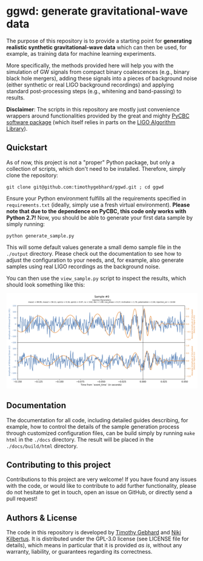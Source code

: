 # ggwd: generate gravitational-wave data

The purpose of this repository is to provide a starting point for **generating realistic synthetic gravitational-wave data** which can then be used, for example, as training data for machine learning experiments.

More specifically, the methods provided here will help you with the simulation of GW signals from compact binary coalescences (e.g., binary black hole mergers), adding these signals into a pieces of background noise (either synthetic or real LIGO background recordings) and applying standard post-processing steps (e.g., whitening and band-passing) to results.

**Disclaimer**: The scripts in this repository are mostly just convenience wrappers around functionalities provided by the great and mighty [PyCBC software package](https://pycbc.org/) (which itself relies in parts on the [LIGO Algorithm Library](https://wiki.ligo.org/Computing/DASWG/LALSuite)).



## Quickstart

As of now, this project is not a "proper" Python package, but only a collection of scripts, which don't need to be installed. Therefore, simply clone the repository:

```
git clone git@github.com:timothygebhard/ggwd.git ; cd ggwd
```

Ensure your Python environment fulfills all the requirements specified in `requirements.txt` (ideally, simply use a fresh virtual environment). **Please note that due to the dependence on PyCBC, this code only works with Python 2.7!** Now, you should be able to generate your first data sample by simply running:

```
python generate_sample.py
```

This will some default values generate a small demo sample file in the `./output` directory. Please check out the documentation to see how to adjust the configuration to your needs, and, for example, also generate samples using real LIGO recordings as the background noise.

You can then use the `view_sample.py` script to inspect the results, which should look something like this:

![](./docs/userguide/images/sample_with_injection.png)



## Documentation

The documentation for all code, including detailed guides describing, for example, how to control the details of the sample generation process through customized configuration files, can be build simply by running `make html` in the `./docs` directory. The result will be placed in the `./docs/build/html` directory.



## Contributing to this project

Contributions to this project are very welcome! If you have found any issues with the code, or would like to contribute to add further functionality, please do not hesitate to get in touch, open an issue on GitHub, or directly send a pull request!



## Authors & License

The code in this repository is developed by [Timothy Gebhard](https://github.com/timothygebhard) and [Niki Kilbertus](https://github.com/nikikilbertus). It is distributed under the GPL-3.0 license (see LICENSE file for details), which means in particular that it is provided *as is*, without any warranty, liability, or guarantees regarding its correctness.
